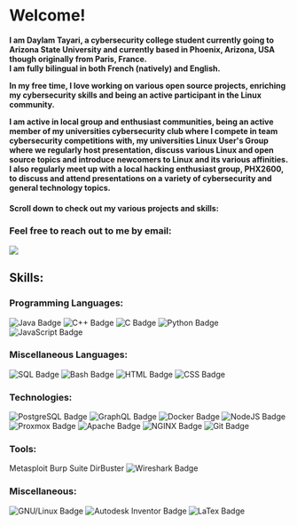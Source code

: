 # Welcome!

**I am Daylam Tayari, a cybersecurity college student currently going to Arizona State University and currently based in Phoenix, Arizona, USA though originally from Paris, France.**  
**I am fully bilingual in both French (natively) and English.**  
  
**In my free time, I love working on various open source projects, enriching my cybersecurity skills and being an active participant in the Linux community.**  
  
**I am active in local group and enthusiast communities, being an active member of my universities cybersecurity club where I compete in team cybersecurity competitions with, my universities Linux User's Group where we regularly host presentation, discuss various Linux and open source topics and introduce newcomers to Linux and its various affinities.**  
**I also regularly meet up with a local hacking enthusiast group, PHX2600, to discuss and attend presentations on a variety of cybersecurity and general technology topics.**
  
#### Scroll down to check out my various projects and skills:

### Feel free to reach out to me by email:

<a href="mailto:daylamtayari@tayari.gg"><img src="https://img.shields.io/badge/daylamtayari@tayari.gg-%238B89CC.svg?&style=for-the-badge&logo=protonmail&logoColor=white"/></a> 
   
   
## Skills:

### Programming Languages:

![Java Badge](https://img.shields.io/badge/Java-007396?style=for-the-badge&labelColor=black&logo=java&logoColor=white)
![C++ Badge](https://img.shields.io/badge/C++-00599C?style=for-the-badge&labelColor=black&logo=cplusplus&logoColor=white)
![C Badge](https://img.shields.io/badge/C-A8B9CC?style=for-the-badge&labelColor=black&logo=c&logoColor=white)
![Python Badge](https://img.shields.io/badge/Python-3776AB?style=for-the-badge&labelColor=black&logo=python&logoColor=white)
![JavaScript Badge](https://img.shields.io/badge/-Javascript-F0DB4F?style=for-the-badge&labelColor=black&logo=javascript&logoColor=white)

### Miscellaneous Languages:

![SQL Badge](https://img.shields.io/badge/SQL-003B57?style=for-the-badge&labelColor=black&logo=sqlite&logoColor=white)
![Bash Badge](https://img.shields.io/badge/Bash-4EAA25?style=for-the-badge&labelColor=black&logo=gnubash&logoColor=white)
![HTML Badge](https://img.shields.io/badge/HTML-E34F26?style=for-the-badge&labelColor=black&logo=html5&logoColor=white)
![CSS Badge](https://img.shields.io/badge/CSS3-1572B6?style=for-the-badge&labelColor=black&logo=css3&logoColor=white)

### Technologies:

![PostgreSQL Badge](https://img.shields.io/badge/PostgreSQL-4169E1?style=for-the-badge&labelColor=black&logo=postgresql&logoColor=white)
![GraphQL Badge](https://img.shields.io/badge/GraphQL-E10098?style=for-the-badge&labelColor=black&logo=GraphQL&logoColor=white)
![Docker Badge](https://img.shields.io/badge/docker-2496ED?style=for-the-badge&labelColor=black&logo=docker&logoColor=white)
![NodeJS Badge](https://img.shields.io/badge/NodeJS-339933?style=for-the-badge&labelColor=black&logo=Node.js&logoColor=white)
![Proxmox Badge](https://img.shields.io/badge/Proxmox-E57000?style=for-the-badge&labelColor=black&logo=proxmox&logoColor=white)
![Apache Badge](https://img.shields.io/badge/apache-D22128?style=for-the-badge&labelColor=black&logo=apache&logoColor=white)
![NGINX Badge](https://img.shields.io/badge/nginx-269539?style=for-the-badge&labelColor=black&logo=nginx&logoColor=white) 
![Git Badge](https://img.shields.io/badge/Git-F05032?style=for-the-badge&labelColor=black&logo=git&logoColor=white) 

### Tools:

Metasploit
Burp Suite
DirBuster
![Wireshark Badge](https://img.shields.io/badge/Wireshark-1679A7?style=for-the-badge&labelColor=black&logo=wireshark&logoColor=white) 

### Miscellaneous:

![GNU/Linux Badge](https://img.shields.io/badge/GNU\/Linux-F05032?style=for-the-badge&labelColor=black&logo=linux&logoColor=white)
![Autodesk Inventor Badge](https://img.shields.io/badge/Inventor-E57000?style=for-the-badge&labelColor=black&logo=autodesk&logoColor=white) 
![LaTex Badge](https://img.shields.io/badge/LaTex-008080?style=for-the-badge&labelColor=black&logo=LaTex&logoColor=white)
